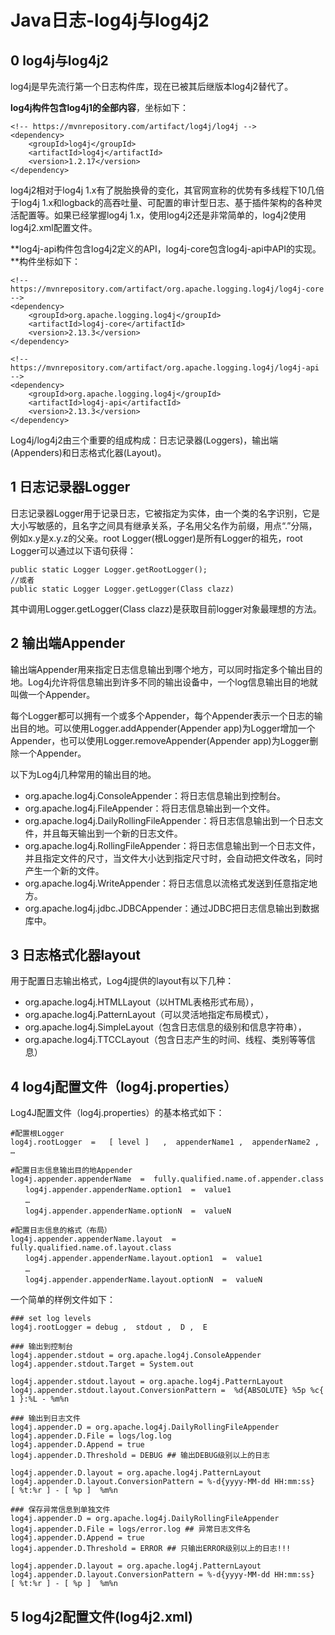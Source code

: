 #  Java日志-log4j与log4j2

## 0 log4j与log4j2

log4j是早先流行第一个日志构件库，现在已被其后继版本log4j2替代了。

**log4j构件包含log4j1的全部内容**，坐标如下：

```
<!-- https://mvnrepository.com/artifact/log4j/log4j -->
<dependency>
    <groupId>log4j</groupId>
    <artifactId>log4j</artifactId>
    <version>1.2.17</version>
</dependency>
```

log4j2相对于log4j 1.x有了脱胎换骨的变化，其官网宣称的优势有多线程下10几倍于log4j 1.x和logback的高吞吐量、可配置的审计型日志、基于插件架构的各种灵活配置等。如果已经掌握log4j 1.x，使用log4j2还是非常简单的，log4j2使用log4j2.xml配置文件。

**log4j-api构件包含log4j2定义的API，log4j-core包含log4j-api中API的实现。**构件坐标如下：

```
<!-- https://mvnrepository.com/artifact/org.apache.logging.log4j/log4j-core -->
<dependency>
    <groupId>org.apache.logging.log4j</groupId>
    <artifactId>log4j-core</artifactId>
    <version>2.13.3</version>
</dependency>

<!-- https://mvnrepository.com/artifact/org.apache.logging.log4j/log4j-api -->
<dependency>
    <groupId>org.apache.logging.log4j</groupId>
    <artifactId>log4j-api</artifactId>
    <version>2.13.3</version>
</dependency>
```

Log4j/log4j2由三个重要的组成构成：日志记录器(Loggers)，输出端(Appenders)和日志格式化器(Layout)。

## 1 日志记录器Logger

日志记录器Logger用于记录日志，它被指定为实体，由一个类的名字识别，它是大小写敏感的，且名字之间具有继承关系，子名用父名作为前缀，用点“.”分隔，例如x.y是x.y.z的父亲。root Logger(根Logger)是所有Logger的祖先，root Logger可以通过以下语句获得：

```
public static Logger Logger.getRootLogger();
//或者
public static Logger Logger.getLogger(Class clazz)
```

其中调用Logger.getLogger(Class clazz)是获取目前logger对象最理想的方法。

## 2 输出端Appender

输出端Appender用来指定日志信息输出到哪个地方，可以同时指定多个输出目的地。Log4j允许将信息输出到许多不同的输出设备中，一个log信息输出目的地就叫做一个Appender。

每个Logger都可以拥有一个或多个Appender，每个Appender表示一个日志的输出目的地。可以使用Logger.addAppender(Appender app)为Logger增加一个Appender，也可以使用Logger.removeAppender(Appender app)为Logger删除一个Appender。

以下为Log4j几种常用的输出目的地。

* org.apache.log4j.ConsoleAppender：将日志信息输出到控制台。
* org.apache.log4j.FileAppender：将日志信息输出到一个文件。
* org.apache.log4j.DailyRollingFileAppender：将日志信息输出到一个日志文件，并且每天输出到一个新的日志文件。
* org.apache.log4j.RollingFileAppender：将日志信息输出到一个日志文件，并且指定文件的尺寸，当文件大小达到指定尺寸时，会自动把文件改名，同时产生一个新的文件。
* org.apache.log4j.WriteAppender：将日志信息以流格式发送到任意指定地方。
* org.apache.log4j.jdbc.JDBCAppender：通过JDBC把日志信息输出到数据库中。

## 3 日志格式化器layout

用于配置日志输出格式，Log4j提供的layout有以下几种：

* org.apache.log4j.HTMLLayout（以HTML表格形式布局），
* org.apache.log4j.PatternLayout（可以灵活地指定布局模式），
* org.apache.log4j.SimpleLayout（包含日志信息的级别和信息字符串），
* org.apache.log4j.TTCCLayout（包含日志产生的时间、线程、类别等等信息）

## 4 log4j配置文件（log4j.properties）

Log4J配置文件（log4j.properties）的基本格式如下：

```
#配置根Logger
log4j.rootLogger  =   [ level ]   ,  appenderName1 ,  appenderName2 ,  …

#配置日志信息输出目的地Appender
log4j.appender.appenderName  =  fully.qualified.name.of.appender.class
　　log4j.appender.appenderName.option1  =  value1
　　…
　　log4j.appender.appenderName.optionN  =  valueN

#配置日志信息的格式（布局）
log4j.appender.appenderName.layout  =  fully.qualified.name.of.layout.class
　　log4j.appender.appenderName.layout.option1  =  value1
　　…
　　log4j.appender.appenderName.layout.optionN  =  valueN
```

一个简单的样例文件如下：

```
### set log levels
log4j.rootLogger = debug ,  stdout ,  D ,  E

### 输出到控制台
log4j.appender.stdout = org.apache.log4j.ConsoleAppender
log4j.appender.stdout.Target = System.out

log4j.appender.stdout.layout = org.apache.log4j.PatternLayout
log4j.appender.stdout.layout.ConversionPattern =  %d{ABSOLUTE} %5p %c{ 1 }:%L - %m%n

### 输出到日志文件
log4j.appender.D = org.apache.log4j.DailyRollingFileAppender
log4j.appender.D.File = logs/log.log
log4j.appender.D.Append = true
log4j.appender.D.Threshold = DEBUG ## 输出DEBUG级别以上的日志

log4j.appender.D.layout = org.apache.log4j.PatternLayout
log4j.appender.D.layout.ConversionPattern = %-d{yyyy-MM-dd HH:mm:ss}  [ %t:%r ] - [ %p ]  %m%n

### 保存异常信息到单独文件
log4j.appender.D = org.apache.log4j.DailyRollingFileAppender
log4j.appender.D.File = logs/error.log ## 异常日志文件名
log4j.appender.D.Append = true
log4j.appender.D.Threshold = ERROR ## 只输出ERROR级别以上的日志!!!

log4j.appender.D.layout = org.apache.log4j.PatternLayout
log4j.appender.D.layout.ConversionPattern = %-d{yyyy-MM-dd HH:mm:ss}  [ %t:%r ] - [ %p ]  %m%n
```

## 5 log4j2配置文件(log4j2.xml)

